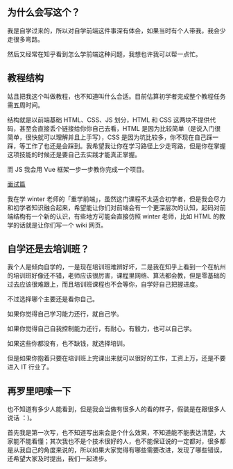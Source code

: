 ## 为什么会写这个？

我是自学过来的，所以对自学前端这件事深有体会，如果当时有个人带我，我会少走很多弯路。

然后又经常在知乎看到怎么学前端这种问题，我想也许我可以帮一点忙。

## 教程结构

姑且把我这个叫做教程，也不知道叫什么合适。目前估算初学者完成整个教程任务需五周时间。

结构就是以前端基础 HTML、CSS、JS 划分，HTML 和 CSS 这两块不提供代码，甚至会直接丢个链接给你你自己去看，HTML 是因为比较简单（是说入门很简单，很快就可以理解并且上手写），CSS 是因为坑比较多，你不现在自己踩一踩，等工作了也还是会踩到。我希望我让你在学习路径上少走弯路，但是你在掌握这项技能的时候还是要自己去实践才能真正掌握。

而 JS 我会用 Vue 框架一步一步教你完成一个项目。

[面试篇](https://github.com/Rooaw/beginning-frontend/blob/master/01.%20%E9%9D%A2%E8%AF%95/01-%E9%9D%A2%E8%AF%95.md)

我在学 winter 老师的「重学前端」，虽然这门课程不太适合初学者，但是我会尽力和初学者知识融合起来，希望能让你们对前端会有一个更深层次的认知，起码对前端结构有一个新的认识，有些地方可能会直接仿照 winter 老师，比如 HTML 的教学的话就是让你们写一个 wiki 网页。

## 自学还是去培训班？

我个人是倾向自学的，一是现在培训班难辨好坏，二是我在知乎上看到一个在杭州的培训班好像还不错，老师应该很厉害，课程里网络、算法都会教，但是零基础的过去应该很难跟上，而且培训班课程也不会等你，自学好自己把握进度。

不过选择哪个主要还是看你自己。

如果你觉得自己学习能力还行，就自己学。

如果你觉得自己自我控制能力还行，有耐心，有毅力，也可以自己学。

如果这些你都没有，也不缺钱，就选择培训。

但是如果你抱着只要在培训班上完课出来就可以很好的工作，工资上万，还是不要进入 IT 行业了。

## 再罗里吧嗦一下

也不知道有多少人能看到，但是我会当做有很多人的看的样子，假装是在跟很多人说话 ：)。

首先我是第一次写，也不知道写出来会是个什么效果，不知道能不能表达清楚，大家能不能看懂；其次我也不是个技术很好的人，也不能保证说的一定都对，很多都是从我自己的角度来说的，所以如果大家觉得有哪些需要改进，发现了哪些错误，还希望大家及时提出，我们一起进步。
